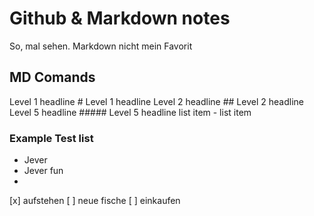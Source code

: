 # Github & Markdown notes

So, mal sehen. Markdown nicht mein Favorit

## MD Comands

Level 1 headline # Level 1 headline
Level 2 headline ## Level 2 headline
Level 5 headline ##### Level 5 headline
list item - list item

### Example Test list

- Jever
- Jever fun
-

[x] aufstehen
[ ] neue fische
[ ] einkaufen
